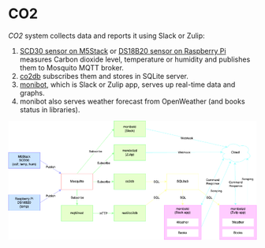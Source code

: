 # CO2
*CO2* system collects data and reports it using Slack or Zulip:
1. [SCD30 sensor on M5Stack](m5stack) or [DS18B20 sensor on Raspberry Pi](raspberry-pi) measures Carbon dioxide level, temperature or humidity and publishes them to Mosquito MQTT broker.
2. [co2db](logger) subscribes them and stores in SQLite server.
3. [monibot](bot), which is Slack or Zulip app, serves up real-time data and graphs.
4. monibot also serves weather forecast from OpenWeather (and books status in libraries).

![figure](overall.png)